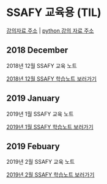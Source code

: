 # SSAFY 교육용 (TIL)

[강의자료 주소](https://github.com/djpy2/) | 
[python 강의 자료 주소](https://github.com/djpy2/python101)

## 2018 December

2018년 12월 SSAFY 교육 노트

[2018년 12월 SSAFY 학습노트 보러가기](2018/December)

## 2019 January

2019년 1월 SSAFY 교육 노트

[2019년 1월 SSAFY 학습노트 보러가기](2019/January)

## 2019 Febuary

2019년 2월 SSAFY 교육 노트

[2019년 2월 SSAFY 학습노트 보러가기](2019/Febuary)